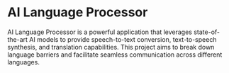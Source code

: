 # AI Language Processor

AI Language Processor is a powerful application that leverages state-of-the-art AI models to provide speech-to-text conversion, text-to-speech synthesis, and translation capabilities. This project aims to break down language barriers and facilitate seamless communication across different languages.
